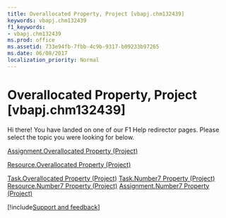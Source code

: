 ```yaml
---
title: Overallocated Property, Project [vbapj.chm132439]
keywords: vbapj.chm132439
f1_keywords:
- vbapj.chm132439
ms.prod: office
ms.assetid: 733e94fb-7fbb-4c9b-9317-b09233b97265
ms.date: 06/08/2017
localization_priority: Normal
---
```



# Overallocated Property, Project [vbapj.chm132439]

Hi there! You have landed on one of our F1 Help redirector pages. Please select the topic you were looking for below.

[Assignment.Overallocated Property (Project)](http://msdn.microsoft.com/library/739fcdcd-5ef0-754b-8868-ef3e0662a2e2%28Office.15%29.aspx)

[Resource.Overallocated Property (Project)](http://msdn.microsoft.com/library/4cb06be7-0140-1bd0-3314-2a6b50d5a51b%28Office.15%29.aspx)

[Task.Overallocated Property (Project)](http://msdn.microsoft.com/library/bf030017-2774-939b-e0dd-70d66fb3dfa3%28Office.15%29.aspx)
[Task.Number7 Property (Project)](http://msdn.microsoft.com/library/f9e501a4-59b6-aabc-5503-b972a4b8b6e8%28Office.15%29.aspx)
[Resource.Number7 Property (Project)](http://msdn.microsoft.com/library/fa480ff7-3ab2-7c46-7360-d7a8455910ef%28Office.15%29.aspx)
[Assignment.Number7 Property (Project)](http://msdn.microsoft.com/library/37d38dc3-cab1-a92c-c56f-f0c6a8065de3%28Office.15%29.aspx)

[!include[Support and feedback](~/includes/feedback-boilerplate.md)]